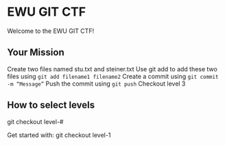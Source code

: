 # EWU GIT CTF

Welcome to the EWU GIT CTF!

## Your Mission

Create two files named stu.txt and steiner.txt
Use git add to add these two files using `git add filename1 filename2`
Create a commit using `git commit -m “Message”`
Push the commit using `git push`
Checkout level 3


## How to select levels

git checkout level-#

Get started with: git checkout level-1
